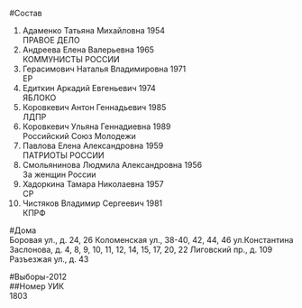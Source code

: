 #Состав  
1. Адаменко Татьяна Михайловна 1954  
    ПРАВОЕ ДЕЛО  
2. Андреева Елена Валерьевна 1965  
    КОММУНИСТЫ РОССИИ  
3. Герасимович Наталья Владимировна 1971  
    ЕР  
4. Едиткин Аркадий Евгеньевич 1974  
    ЯБЛОКО  
5. Коровкевич Антон Геннадьевич 1985  
    ЛДПР  
6. Коровкевич Ульяна Геннадиевна 1989  
    Российский Союз Молодежи  
7. Павлова Елена Александровна 1959  
    ПАТРИОТЫ РОССИИ  
8. Смольянинова Людмила Александровна 1956  
    За женщин России  
9. Хадоркина Тамара Николаевна 1957  
    СР  
10. Чистяков Владимир Сергеевич 1981  
    КПРФ  
  
#Дома  
Боровая ул., д. 24, 26 Коломенская ул., 38-40, 42, 44, 46 ул.Константина Заслонова, д. 4, 8, 9, 10, 11, 12, 14, 15, 17, 20, 22   Лиговский пр., д. 109 Разъезжая ул., д. 43  
  
#Выборы-2012  
##Номер УИК  
1803  
